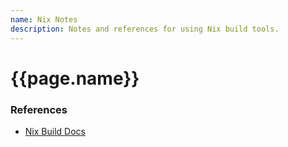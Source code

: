 ```yaml
---
name: Nix Notes
description: Notes and references for using Nix build tools.
---
```

<h1>{{page.name}}</h1>

<h3>References</h3>

- [Nix Build Docs](https://builtwithnix.org)


